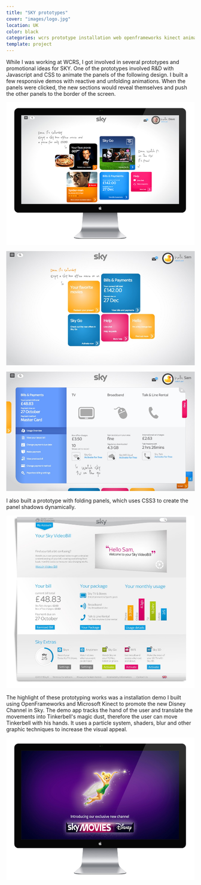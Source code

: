 ```yaml
---
title: "SKY prototypes"
cover: "images/logo.jpg"
location: UK
color: black
categories: wcrs prototype installation web openframeworks kinect animation inverted
template: project
---
```


While I was working at WCRS, I got involved in several prototypes and promotional ideas for SKY. One of the prototypes involved R&D with Javascript and CSS to animate the panels of the following design. I built a few responsive demos with reactive and unfolding animations. When the panels were clicked, the new sections would reveal themselves and push the other panels to the border of the screen.

![](./images/1.jpg)

![](./images/2.jpg)

![](./images/3.jpg)

I also built a prototype with folding panels, which uses CSS3 to create the panel shadows dynamically.

![](./images/4.jpg)

The highlight of these prototyping works was a installation demo I built using OpenFrameworks and Microsoft Kinect to promote the new Disney Channel in Sky. The demo app tracks the hand of the user and translate the movements into Tinkerbell's magic dust, therefore the user can move Tinkerbell with his hands. It uses a particle system, shaders, blur and other graphic techniques to increase the visual appeal.

![](./images/5.jpg)
